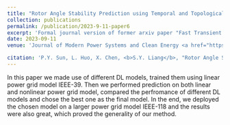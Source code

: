 ```yaml
---
title: "Rotor Angle Stability Prediction using Temporal and Topological Embedding Deep Neural Network Based on Grid-Informed Adjacency Matrix"
collection: publications
permalink: /publication/2023-9-11-paper6
excerpt: 'Formal journal version of former arxiv paper "Fast Transient Stability Prediction Using Grid-informed Temporal and Topological Embedding Deep Neural Network"'
date: 2023-09-11
venue: 'Journal of Modern Power Systems and Clean Energy <a href="https://ieeexplore.ieee.org/abstract/document/10234142">Get the paper</a>'

citation: 'P.Y. Sun, L. Huo, X. Chen, <b>S.Y. Liang</b>, "Rotor Angle Stability Prediction using Temporal and Topological Embedding Deep Neural Network Based on Grid-Informed Adjacency Matrix." Journal of Modern Power Systems and Clean Energy (2023).'
---
```



In this paper we made use of different DL models, trained them using linear power grid model IEEE-39. Then we performed prediction on both linear and nonlinear power grid model, compared the perfromance of different DL models and chose the best one as the final model. In the end, we deployed the chosen model on a larger power grid model IEEE-118 and the results were also great, which proved the generality of our method.
